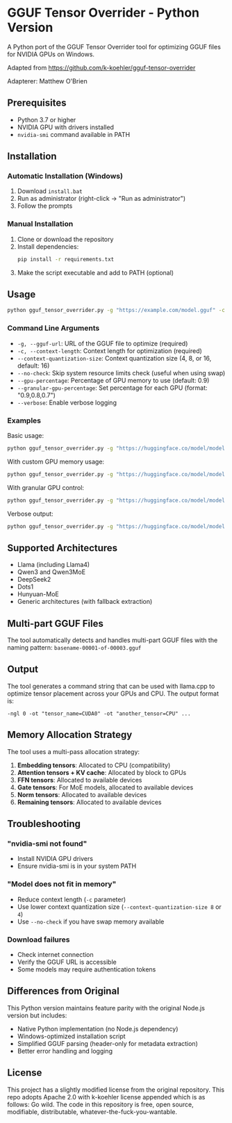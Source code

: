 # GGUF Tensor Overrider - Python Version

A Python port of the GGUF Tensor Overrider tool for optimizing GGUF files for NVIDIA GPUs on Windows.

Adapted from https://github.com/k-koehler/gguf-tensor-overrider

Adapterer: Matthew O'Brien

## Prerequisites

- Python 3.7 or higher
- NVIDIA GPU with drivers installed
- `nvidia-smi` command available in PATH

## Installation

### Automatic Installation (Windows)

1. Download `install.bat`
2. Run as administrator (right-click → "Run as administrator")
3. Follow the prompts

### Manual Installation

1. Clone or download the repository
2. Install dependencies:
   ```bash
   pip install -r requirements.txt
   ```
3. Make the script executable and add to PATH (optional)

## Usage

```bash
python gguf_tensor_overrider.py -g "https://example.com/model.gguf" -c 4096
```

### Command Line Arguments

- `-g, --gguf-url`: URL of the GGUF file to optimize (required)
- `-c, --context-length`: Context length for optimization (required)
- `--context-quantization-size`: Context quantization size (4, 8, or 16, default: 16)
- `--no-check`: Skip system resource limits check (useful when using swap)
- `--gpu-percentage`: Percentage of GPU memory to use (default: 0.9)
- `--granular-gpu-percentage`: Set percentage for each GPU (format: "0.9,0.8,0.7")
- `--verbose`: Enable verbose logging

### Examples

Basic usage:
```bash
python gguf_tensor_overrider.py -g "https://huggingface.co/model/model.gguf" -c 4096
```

With custom GPU memory usage:
```bash
python gguf_tensor_overrider.py -g "https://huggingface.co/model/model.gguf" -c 4096 --gpu-percentage 0.8
```

With granular GPU control:
```bash
python gguf_tensor_overrider.py -g "https://huggingface.co/model/model.gguf" -c 4096 --granular-gpu-percentage "0.9,0.8,0.7"
```

Verbose output:
```bash
python gguf_tensor_overrider.py -g "https://huggingface.co/model/model.gguf" -c 4096 --verbose
```

## Supported Architectures

- Llama (including Llama4)
- Qwen3 and Qwen3MoE
- DeepSeek2
- Dots1
- Hunyuan-MoE
- Generic architectures (with fallback extraction)

## Multi-part GGUF Files

The tool automatically detects and handles multi-part GGUF files with the naming pattern:
`basename-00001-of-00003.gguf`

## Output

The tool generates a command string that can be used with llama.cpp to optimize tensor placement across your GPUs and CPU. The output format is:

```
-ngl 0 -ot "tensor_name=CUDA0" -ot "another_tensor=CPU" ...
```

## Memory Allocation Strategy

The tool uses a multi-pass allocation strategy:

1. **Embedding tensors**: Allocated to CPU (compatibility)
2. **Attention tensors + KV cache**: Allocated by block to GPUs
3. **FFN tensors**: Allocated to available devices
4. **Gate tensors**: For MoE models, allocated to available devices
5. **Norm tensors**: Allocated to available devices
6. **Remaining tensors**: Allocated to available devices

## Troubleshooting

### "nvidia-smi not found"
- Install NVIDIA GPU drivers
- Ensure nvidia-smi is in your system PATH

### "Model does not fit in memory"
- Reduce context length (`-c` parameter)
- Use lower context quantization size (`--context-quantization-size 8` or `4`)
- Use `--no-check` if you have swap memory available

### Download failures
- Check internet connection
- Verify the GGUF URL is accessible
- Some models may require authentication tokens

## Differences from Original

This Python version maintains feature parity with the original Node.js version but includes:

- Native Python implementation (no Node.js dependency)
- Windows-optimized installation script
- Simplified GGUF parsing (header-only for metadata extraction)
- Better error handling and logging

## License

This project has a slightly modified license from the original repository. This repo adopts Apache 2.0 with k-koehler license appended which is as follows:
Go wild. The code in this repository is free, open source, modifiable, distributable, whatever-the-fuck-you-wantable.
